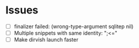 # Issues

- [ ] finalizer failed: (wrong-type-argument sqlitep nil)
- [ ] Multiple snippets with same identity: ";<="
- [ ] Make dirvish launch faster

